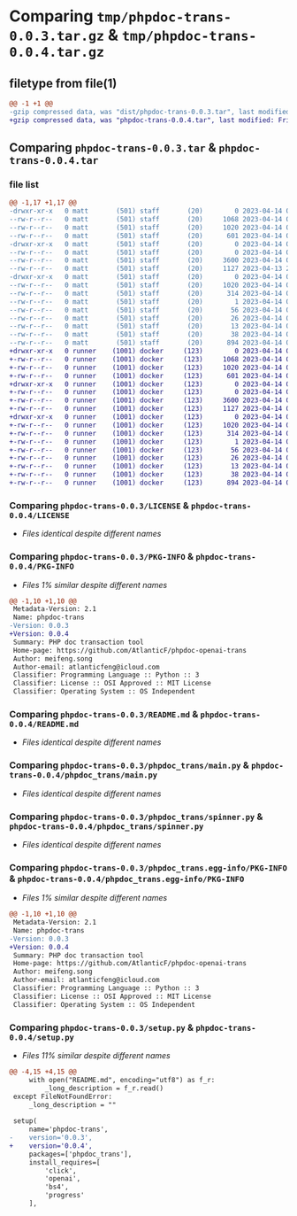 # Comparing `tmp/phpdoc-trans-0.0.3.tar.gz` & `tmp/phpdoc-trans-0.0.4.tar.gz`

## filetype from file(1)

```diff
@@ -1 +1 @@
-gzip compressed data, was "dist/phpdoc-trans-0.0.3.tar", last modified: Fri Apr 14 01:38:24 2023, max compression
+gzip compressed data, was "phpdoc-trans-0.0.4.tar", last modified: Fri Apr 14 09:58:05 2023, max compression
```

## Comparing `phpdoc-trans-0.0.3.tar` & `phpdoc-trans-0.0.4.tar`

### file list

```diff
@@ -1,17 +1,17 @@
-drwxr-xr-x   0 matt       (501) staff       (20)        0 2023-04-14 01:38:24.810662 phpdoc-trans-0.0.3/
--rw-r--r--   0 matt       (501) staff       (20)     1068 2023-04-14 01:08:12.000000 phpdoc-trans-0.0.3/LICENSE
--rw-r--r--   0 matt       (501) staff       (20)     1020 2023-04-14 01:38:24.810136 phpdoc-trans-0.0.3/PKG-INFO
--rw-r--r--   0 matt       (501) staff       (20)      601 2023-04-14 00:21:20.000000 phpdoc-trans-0.0.3/README.md
-drwxr-xr-x   0 matt       (501) staff       (20)        0 2023-04-14 01:38:24.806927 phpdoc-trans-0.0.3/phpdoc_trans/
--rw-r--r--   0 matt       (501) staff       (20)        0 2023-04-14 00:34:49.000000 phpdoc-trans-0.0.3/phpdoc_trans/__init__.py
--rw-r--r--   0 matt       (501) staff       (20)     3600 2023-04-14 00:37:26.000000 phpdoc-trans-0.0.3/phpdoc_trans/main.py
--rw-r--r--   0 matt       (501) staff       (20)     1127 2023-04-13 23:58:06.000000 phpdoc-trans-0.0.3/phpdoc_trans/spinner.py
-drwxr-xr-x   0 matt       (501) staff       (20)        0 2023-04-14 01:38:24.809566 phpdoc-trans-0.0.3/phpdoc_trans.egg-info/
--rw-r--r--   0 matt       (501) staff       (20)     1020 2023-04-14 01:38:24.000000 phpdoc-trans-0.0.3/phpdoc_trans.egg-info/PKG-INFO
--rw-r--r--   0 matt       (501) staff       (20)      314 2023-04-14 01:38:24.000000 phpdoc-trans-0.0.3/phpdoc_trans.egg-info/SOURCES.txt
--rw-r--r--   0 matt       (501) staff       (20)        1 2023-04-14 01:38:24.000000 phpdoc-trans-0.0.3/phpdoc_trans.egg-info/dependency_links.txt
--rw-r--r--   0 matt       (501) staff       (20)       56 2023-04-14 01:38:24.000000 phpdoc-trans-0.0.3/phpdoc_trans.egg-info/entry_points.txt
--rw-r--r--   0 matt       (501) staff       (20)       26 2023-04-14 01:38:24.000000 phpdoc-trans-0.0.3/phpdoc_trans.egg-info/requires.txt
--rw-r--r--   0 matt       (501) staff       (20)       13 2023-04-14 01:38:24.000000 phpdoc-trans-0.0.3/phpdoc_trans.egg-info/top_level.txt
--rw-r--r--   0 matt       (501) staff       (20)       38 2023-04-14 01:38:24.810824 phpdoc-trans-0.0.3/setup.cfg
--rw-r--r--   0 matt       (501) staff       (20)      894 2023-04-14 01:38:21.000000 phpdoc-trans-0.0.3/setup.py
+drwxr-xr-x   0 runner    (1001) docker     (123)        0 2023-04-14 09:58:05.839954 phpdoc-trans-0.0.4/
+-rw-r--r--   0 runner    (1001) docker     (123)     1068 2023-04-14 09:57:56.000000 phpdoc-trans-0.0.4/LICENSE
+-rw-r--r--   0 runner    (1001) docker     (123)     1020 2023-04-14 09:58:05.839954 phpdoc-trans-0.0.4/PKG-INFO
+-rw-r--r--   0 runner    (1001) docker     (123)      601 2023-04-14 09:57:56.000000 phpdoc-trans-0.0.4/README.md
+drwxr-xr-x   0 runner    (1001) docker     (123)        0 2023-04-14 09:58:05.839954 phpdoc-trans-0.0.4/phpdoc_trans/
+-rw-r--r--   0 runner    (1001) docker     (123)        0 2023-04-14 09:57:56.000000 phpdoc-trans-0.0.4/phpdoc_trans/__init__.py
+-rw-r--r--   0 runner    (1001) docker     (123)     3600 2023-04-14 09:57:56.000000 phpdoc-trans-0.0.4/phpdoc_trans/main.py
+-rw-r--r--   0 runner    (1001) docker     (123)     1127 2023-04-14 09:57:56.000000 phpdoc-trans-0.0.4/phpdoc_trans/spinner.py
+drwxr-xr-x   0 runner    (1001) docker     (123)        0 2023-04-14 09:58:05.839954 phpdoc-trans-0.0.4/phpdoc_trans.egg-info/
+-rw-r--r--   0 runner    (1001) docker     (123)     1020 2023-04-14 09:58:05.000000 phpdoc-trans-0.0.4/phpdoc_trans.egg-info/PKG-INFO
+-rw-r--r--   0 runner    (1001) docker     (123)      314 2023-04-14 09:58:05.000000 phpdoc-trans-0.0.4/phpdoc_trans.egg-info/SOURCES.txt
+-rw-r--r--   0 runner    (1001) docker     (123)        1 2023-04-14 09:58:05.000000 phpdoc-trans-0.0.4/phpdoc_trans.egg-info/dependency_links.txt
+-rw-r--r--   0 runner    (1001) docker     (123)       56 2023-04-14 09:58:05.000000 phpdoc-trans-0.0.4/phpdoc_trans.egg-info/entry_points.txt
+-rw-r--r--   0 runner    (1001) docker     (123)       26 2023-04-14 09:58:05.000000 phpdoc-trans-0.0.4/phpdoc_trans.egg-info/requires.txt
+-rw-r--r--   0 runner    (1001) docker     (123)       13 2023-04-14 09:58:05.000000 phpdoc-trans-0.0.4/phpdoc_trans.egg-info/top_level.txt
+-rw-r--r--   0 runner    (1001) docker     (123)       38 2023-04-14 09:58:05.839954 phpdoc-trans-0.0.4/setup.cfg
+-rw-r--r--   0 runner    (1001) docker     (123)      894 2023-04-14 09:57:56.000000 phpdoc-trans-0.0.4/setup.py
```

### Comparing `phpdoc-trans-0.0.3/LICENSE` & `phpdoc-trans-0.0.4/LICENSE`

 * *Files identical despite different names*

### Comparing `phpdoc-trans-0.0.3/PKG-INFO` & `phpdoc-trans-0.0.4/PKG-INFO`

 * *Files 1% similar despite different names*

```diff
@@ -1,10 +1,10 @@
 Metadata-Version: 2.1
 Name: phpdoc-trans
-Version: 0.0.3
+Version: 0.0.4
 Summary: PHP doc transaction tool
 Home-page: https://github.com/AtlanticF/phpdoc-openai-trans
 Author: meifeng.song
 Author-email: atlanticfeng@icloud.com
 Classifier: Programming Language :: Python :: 3
 Classifier: License :: OSI Approved :: MIT License
 Classifier: Operating System :: OS Independent
```

### Comparing `phpdoc-trans-0.0.3/README.md` & `phpdoc-trans-0.0.4/README.md`

 * *Files identical despite different names*

### Comparing `phpdoc-trans-0.0.3/phpdoc_trans/main.py` & `phpdoc-trans-0.0.4/phpdoc_trans/main.py`

 * *Files identical despite different names*

### Comparing `phpdoc-trans-0.0.3/phpdoc_trans/spinner.py` & `phpdoc-trans-0.0.4/phpdoc_trans/spinner.py`

 * *Files identical despite different names*

### Comparing `phpdoc-trans-0.0.3/phpdoc_trans.egg-info/PKG-INFO` & `phpdoc-trans-0.0.4/phpdoc_trans.egg-info/PKG-INFO`

 * *Files 1% similar despite different names*

```diff
@@ -1,10 +1,10 @@
 Metadata-Version: 2.1
 Name: phpdoc-trans
-Version: 0.0.3
+Version: 0.0.4
 Summary: PHP doc transaction tool
 Home-page: https://github.com/AtlanticF/phpdoc-openai-trans
 Author: meifeng.song
 Author-email: atlanticfeng@icloud.com
 Classifier: Programming Language :: Python :: 3
 Classifier: License :: OSI Approved :: MIT License
 Classifier: Operating System :: OS Independent
```

### Comparing `phpdoc-trans-0.0.3/setup.py` & `phpdoc-trans-0.0.4/setup.py`

 * *Files 11% similar despite different names*

```diff
@@ -4,15 +4,15 @@
     with open("README.md", encoding="utf8") as f_r:
         _long_description = f_r.read()
 except FileNotFoundError:
     _long_description = ""
 
 setup(
     name='phpdoc-trans',
-    version='0.0.3',
+    version='0.0.4',
     packages=['phpdoc_trans'],
     install_requires=[
         'click',
         'openai',
         'bs4',
         'progress'
     ],
```

